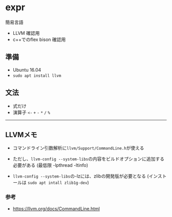 # expr
簡易言語

* LLVM 確認用
* c++でのflex bison 確認用


## 準備
* Ubuntu 16.04
* `sudo apt install llvm`


## 文法
* 式だけ
* 演算子 `<-` `+` `-` `*` `/` `%`


---


## LLVMメモ
* コマンドライン引数解析に`llvm/Support/CommandLine.h`が使える

* ただし、`llvm-config --system-libs`の内容をビルドオプションに追加する必要がある
  (最低限 -lpthread -ltinfo)

* `llvm-config --system-libs`の-lzには、zlibの開発版が必要となる
  (インストールは `sudo apt intall zlib1g-dev`)


### 参考
* <https://llvm.org/docs/CommandLine.html>


